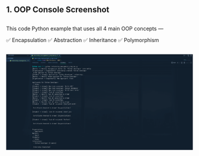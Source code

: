 ## 1. OOP Console Screenshot 

##
This code  Python example that uses all 4 main OOP concepts —

✅ Encapsulation
✅ Abstraction
✅ Inheritance
✅ Polymorphism

##
![clone-https](https://github.com/mohammadarmanhossen/MiniInternshipManagementSystem/blob/c0c734bde87a32e8157a6f464b007b475964097d/Pasted%20image.png)
